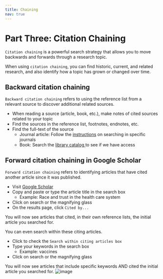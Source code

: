 ```yaml
---
title: Chaining
nav: true
---
```

# Part Three: Citation Chaining

`Citation chaining` is a powerful search strategy that allows you to move backwards and forwards through a research topic.

When using `citation chaining`, you can find historic, current, and related research, and also identify how a topic has grown or changed over time.

## Backward citation chaining

`Backward citation chaining` refers to using the reference list from a relevant source to discover additional related sources.
* When reading a source (article, book, etc.), make notes of cited sources related to your topic
* Find the sources in the reference list, footnotes, endnotes, etc.
* Find the full-text of the source
  * Journal article: Follow the <a href="https://jylisadoney.github.io/soc-341/1-journals.html" target="_blank">instructions</a> on searching in specific journals
  * Book: Search the <a href ="https://www.lib.uidaho.edu/?_ga=2.8463987.734477797.1519142255-1596890762.1509730084" target="_blank">library catalog </a>to see if we have access

## Forward citation chaining in Google Scholar
`Forward citation chaining` refers to identifying articles that have cited another article since it was published.
* Visit <a href ="https://scholar.google.com/" target="_blank">Google Scholar</a>
* Copy and paste or type the article title in the search box
  * Example: Race and trust in the health care system
* Click on search or the magnifying glass
* On the results page, click `Cited by...`

You will now see articles that cited, in their own reference lists, the initial article you searched for. 

You can even search within these citing articles.
* Click to check the `Search within citing articles box`
* Type your keywords in the search box
  * Example: vaccines
* Click on search or the magnifying glass

You will now see articles that include specific keywords AND cited the initial article you searched for.
![image](U:\GitHub\Git\soc-341\images\Lib_Journals_Search.jpg)
